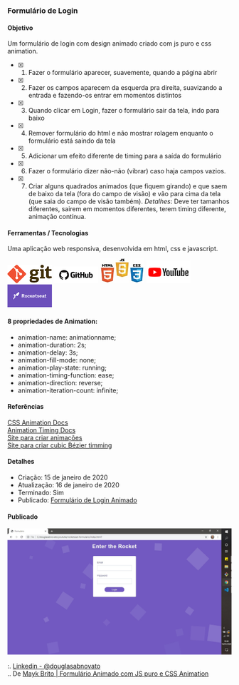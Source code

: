 ### Formulário de Login

#### Objetivo

Um formulário de login com design animado criado com js puro e css animation.

- [x] 1. Fazer o formulário aparecer, suavemente, quando a página abrir
- [x] 2. Fazer os campos aparecem da esquerda pra direita, suavizando a entrada e fazendo-os entrar em momentos distintos
- [x] 3. Quando clicar em Login, fazer o formulário sair da tela, indo para baixo
- [x] 4. Remover formulário do html e não mostrar rolagem enquanto o formulário está saindo da tela
- [x] 5. Adicionar um efeito diferente de timing para a saída do formulário
- [x] 6. Fazer o formulário dizer não-não (vibrar) caso haja campos vazios.
- [x] 7. Criar alguns quadrados animados (que fiquem girando) e que saem de baixo da tela (fora do campo de visão) e vão para cima da tela (que saia do campo de visão também). _Detalhes_: Deve ter tamanhos diferentes, sairem em momentos diferentes, terem timing diferente, animação contínua.

#### Ferramentas / Tecnologias

Uma aplicação web responsiva, desenvolvida em html, css e javascript.

![Git](/images/logo-git.png)
![Github](/images/logo-github.png)
![HTML/CSS/Javascript](/images/logo-html-css-js.jpeg)
![Youtube](/images/logo-youtube.png)
![Rocketseat](/images/logo-rocketseat.png)

#### 8 propriedades de Animation:

- animation-name: animationname;
- animation-duration: 2s;
- animation-delay: 3s;
- animation-fill-mode: none;
- animation-play-state: running;
- animation-timing-function: ease;
- animation-direction: reverse;
- animation-iteration-count: infinite;

#### Referências

[CSS Animation Docs](https://developer.mozilla.org/en-US/docs/Web/CSS/CSS_Animations/Using_CSS_animations)<br/>
[Animation Timing Docs](https://developer.mozilla.org/en-US/docs/Web/CSS/animation-timing-function)<br/>
[Site para criar animações](http://animista.net/play/basic/scale-up)<br/>
[Site para criar cubic Bézier timming](https://matthewlein.com/tools/ceaser)

#### Detalhes

- Criação: 15 de janeiro de 2020
- Atualização: 16 de janeiro de 2020
- Terminado: Sim 
- Publicado: [Formulário de Login Animado](https://douglasabnovato.github.io/youtuberocketseatformulario.github.io/)

#### Publicado

![Formulário de Login Animado](/images/tela-1.jpg)<br/>

:. [Linkedin - @douglasabnovato](https://www.linkedin.com/in/douglasabnovato/)<br/>
.. De [Mayk Brito | Formulário Animado com JS puro e CSS Animation](https://www.youtube.com/watch?v=GykTLqODQuU)